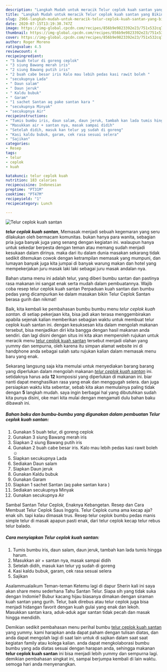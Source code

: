 ```yaml
---
description: "Langkah Mudah untuk meracik Telur ceplok kuah santan yang Bikin Ngiler"
title: "Langkah Mudah untuk meracik Telur ceplok kuah santan yang Bikin Ngiler"
slug: 2966-langkah-mudah-untuk-meracik-telur-ceplok-kuah-santan-yang-bikin-ngiler
date: 2020-07-15T13:19:30.747Z
image: https://img-global.cpcdn.com/recipes/856b9e9823392e23/751x532cq70/telur-ceplok-kuah-santan-foto-resep-utama.jpg
thumbnail: https://img-global.cpcdn.com/recipes/856b9e9823392e23/751x532cq70/telur-ceplok-kuah-santan-foto-resep-utama.jpg
cover: https://img-global.cpcdn.com/recipes/856b9e9823392e23/751x532cq70/telur-ceplok-kuah-santan-foto-resep-utama.jpg
author: Roger Moreno
ratingvalue: 4.5
reviewcount: 4
recipeingredient:
- "5 buah telur di goreng ceplok"
- "3 siung Bawang merah iris"
- "2 siung Bawang putih iris"
- "2 buah cabe besar iris Kalo mau lebih pedas kasi rawit boleh "
- "secukupnya Lada"
- " Daun salam"
- " Daun jeruk"
- " Kaldu bubuk"
- " Garam"
- "1 sachet Santan aq pake santan kara "
- "secukupnya Minyak"
- "secukupnya Air"
recipeinstructions:
- "Tumis bumbu iris, daun salam, daun jeruk, tambah kan lada tumis hingga harum."
- "Masukkan air + santan nya, masak sampai didih"
- "Setelah didih, masuk kan telur yg sudah di goreng"
- "Kasi kaldu bubuk, garam, cek rasa sesuai selera"
- "Sajikan"
categories:
- Resep
tags:
- telur
- ceplok
- kuah

katakunci: telur ceplok kuah 
nutrition: 183 calories
recipecuisine: Indonesian
preptime: "PT31M"
cooktime: "PT47M"
recipeyield: "1"
recipecategory: Lunch

---
```



![Telur ceplok kuah santan](https://img-global.cpcdn.com/recipes/856b9e9823392e23/751x532cq70/telur-ceplok-kuah-santan-foto-resep-utama.jpg)

<b><i>telur ceplok kuah santan</i></b>, Memasak menjadi sebuah kegemaran yang seru dilakukan oleh bermacam komunitas. bukan hanya para wanita, sebagian pria juga banyak juga yang senang dengan kegiatan ini. walaupun hanya untuk sekedar berpesta dengan teman atau memang sudah menjadi kesukaan dalam dirinya. maka dari itu dalam dunia masakan sekarang tidak sedikit ditemukan cowok dengan ketrampilan memasak yang mumpuni, dan lumayan banyak juga kita jumpai di banyak warung makan dan hotel yang mempekerjakan juru masak laki laki sebagai juru masak andalan nya.

Bahan utama menu ini adalah telur, yang diberi bumbu santan dan pastinya rasa makanan ini sangat enak serta mudah dalam pembuatannya. Wajib coba resep telur ceplok kuah santan Perpaduan kuah santan dan bumbu pedas yang dicampurkan ke dalam masakan bikin Telur Ceplok Santan berasa gurih dan nikmat!

Baik, kita kembali ke pembahasan bumbu bumbu menu <i>telur ceplok kuah santan</i>. di setiap pekerjaan kita, bisa jadi akan terasa menggembirakan apabila sejenak kalian memberikan sebagian waktu untuk membuat telur ceplok kuah santan ini. dengan kesuksesan kita dalam mengolah makanan tersebut, bisa menjadikan diri kita bangga dengan hasil makanan anda sendiri. dan lagi disini dengan situs ini kita akan memperoleh rujukan untuk meracik menu <u>telur ceplok kuah santan</u> tersebut menjadi olahan yang yummy dan sempurna, oleh karena itu simpan alamat website ini di handphone anda sebagai salah satu rujukan kalian dalam memasak menu baru yang enak.


Sekarang langsung saja kita memulai untuk menyediakan barang barang yang diperlukan dalam mengolah makanan <u><i>telur ceplok kuah santan</i></u> ini. setidaknya harus ada <b>12</b> komposisi yang diperlukan di makanan ini. biar nanti dapat menghasilkan rasa yang enak dan menggugah selera. dan juga persiapkan waktu kita sebentar, sebab kita akan memulainya paling tidak dengan <b>5</b> langkah mudah. saya ingin berbagai hal yang dibutuhkan sudah kita punya disini, oke mari kita mulai dengan mengamati dulu bahan baku dibawah ini.

<!--inarticleads1-->

##### Bahan baku dan bumbu-bumbu yang digunakan dalam pembuatan Telur ceplok kuah santan:

1. Gunakan 5 buah telur, di goreng ceplok
1. Gunakan 3 siung Bawang merah iris
1. Siapkan 2 siung Bawang putih iris
1. Gunakan 2 buah cabe besar iris. Kalo mau lebih pedas kasi rawit boleh ☺️
1. Siapkan secukupnya Lada
1. Sediakan  Daun salam
1. Siapkan  Daun jeruk
1. Gunakan  Kaldu bubuk
1. Gunakan  Garam
1. Siapkan 1 sachet Santan (aq pake santan kara )
1. Sediakan secukupnya Minyak
1. Gunakan secukupnya Air


Sambal Santan Telur Ceplok, Enaknya Kebangetan. Resep dan Cara Membuat Telur Ceplok Saus Inggris. Telur Ceplok cuma ama kecap aja? enak sih. tapi kalau dimasak trus. Resep telur ceplok bumbu pedas manis simple telur di masak apapun pasti enak, dari telur ceplok kecap telur rebus telur balado. 

<!--inarticleads2-->

##### Cara menyiapkan Telur ceplok kuah santan:

1. Tumis bumbu iris, daun salam, daun jeruk, tambah kan lada tumis hingga harum.
1. Masukkan air + santan nya, masak sampai didih
1. Setelah didih, masuk kan telur yg sudah di goreng
1. Kasi kaldu bubuk, garam, cek rasa sesuai selera
1. Sajikan


Asalammualaikum Teman-teman Ketemu lagi di dapur Sherin kali ini saya akan share menu sederhana Tahu Santan Telur. Siapa sih yang tidak suka dengan Indomie? Bubur kacang hijau biasanya dimakan dengan siraman kuah santan yang gurih. Telur, baik direbus atau telur ceplok juga bisa menjadi hidangan favorit dengan kuah gulai yang enak dan lekoh. Masukkan santan kara, aduk-aduk agar santan tidak pecah dan masak hingga mendidih. 

Demikian sedikit pembahasan menu perihal bumbu <u>telur ceplok kuah santan</u> yang yummy. kami harapkan anda dapat paham dengan tulisan diatas, dan anda dapat mengolah lagi di saat lain untuk di sajikan dalam saat saat kegiatan family atau kolega kalian. anda dapat mengkolaborasi bumbu bumbu yang ada diatas sesuai dengan harapan anda, sehingga makanan <b>telur ceplok kuah santan</b> ini bisa menjadi lebih yummy dan sempurna lagi. demikian pembahasan singkat ini, sampai berjumpa kembali di lain waktu. semoga hari anda menyenangkan.
